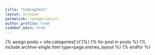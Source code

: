 ```yaml
---
title: "CodingTest"
layout: archive
permalink: categories/ct
author_profile: true
sidebar_main: true
---
```


{% assign posts = site.categories['ct']%}
{% for post in posts %} 
  {% include archive-single.html type=page.entries_layout %} 
{% endfor %}

